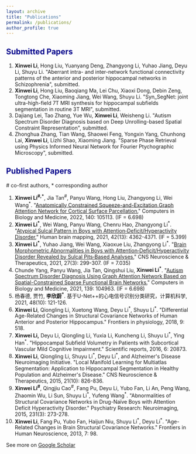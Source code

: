 ```yaml
---
layout: archive
title: "Publications"
permalink: /publications/
author_profile: true
---
```


## <font color=DarkBlue>Submitted Papers</font> 

1. **Xinwei Li**, Hong Liu, Yuanyang Deng, Zhangyong Li, Yuhao Jiang, Deyu Li, Shuyu Li. "Aberrant intra- and inter-network functional connectivity patterns of the anterior and posterior hippocampal networks in Schizophrenia", submitted.
2. **Xinwei Li**, Hong Liu, Baoqiang Ma, Lei Chu, Xiaoxi Dong, Debin Zeng, Tongtong Che, Xiaoming Jiang, Wei Wang, Shuyu Li. "Syn_SegNet: joint ultra-high-field 7T MRI synthesis for hippocampal subfields segmentation in routine 3T MRI", submitted.
3. Dajiang Lei, Tao Zhang, Yue Wu, **Xinwei Li**, Weisheng Li. "Autism Spectrum Disorder Diagnosis based on Deep Unrolling-based Spatial Constraint Representation", submitted. 
4. Zhonghua Zhang, Tian Wang, Shaowei Feng, Yongxin Yang, Chunhong Lai, **Xinwei Li**, Lizhi Shao, Xiaoming Jiang. "Sparse Phase Retrieval using Physics Informed Neural Network for Fourier Ptychographic Microscopy", submitted.

## <font color=DarkBlue>Published Papers</font>

\# co-first authors, * corresponding author

1. **Xinwei Li<sup>#,*</sup>**,  Jia Tan<sup>#</sup>, Panyu Wang, Hong Liu, Zhangyong Li, Wei Wang<sup>*</sup>. "[Anatomically Constrained Squeeze-and-Excitation Graph Attention Network for Cortical Surface Parcellation.](https://www.sciencedirect.com/science/article/abs/pii/S0010482521009070)" Computers in Biology and Medicine, 2022, 140: 105113. (IF = 6.698)
2. **Xinwei Li<sup>*</sup>**, Wei Wang, Panyu Wang, Chenru Hao, Zhangyong Li<sup>*</sup>. "[Atypical Sulcal Pattern in Boys with Attention‐Deficit/Hyperactivity Disorder.](https://onlinelibrary.wiley.com/doi/full/10.1002/hbm.25552)" Human brain mapping, 2021, 42(13): 4362-4371. (IF = 5.399)
3. **Xinwei Li<sup>*</sup>**, Yuhao Jiang, Wei Wang, Xiaoxue Liu,  Zhangyong Li<sup>*</sup>. "[Brain Morphometric Abnormalities in Boys with Attention‐Deficit/Hyperactivity Disorder Revealed by Sulcal Pits‐Based Analyses.](https://onlinelibrary.wiley.com/doi/full/10.1111/cns.13445)" CNS Neuroscience & Therapeutics, 2021, 27(3): 299-307. (IF = 7.035)
4. Chunde Yang, Panyu Wang, Jia Tan, Qingshui Liu, **Xinwei Li<sup>*</sup>**. "[Autism Spectrum Disorder Diagnosis Using Graph Attention Network Based on Spatial-Constrained Sparse Functional Brain Networks.](https://www.sciencedirect.com/science/article/abs/pii/S0010482521007575)" Computers in Biology and Medicine, 2021, 139: 104963. (IF = 6.698)
5. 杨春德, 贾竹, **李欣蔚<sup>*</sup>**. 基于U-Net++的心电信号识别分类研究，计算机科学, 2021, 48(10): 121-126. 
6. **Xinwei Li**, Qiongling Li, Xuetong Wang, Deyu Li<sup>*</sup>,  Shuyu Li<sup>\*</sup>. "Differential Age-Related Changes in Structural Covariance Networks of Human Anterior and Posterior Hippocampus." Frontiers in physiology, 2018, 9: 518. 
7. **Xinwei Li,** Deyu Li, Qiongling Li, Yuxia Li, Kuncheng Li, Shuyu Li<sup>\*</sup>, Ying Han<sup>\*</sup>. "Hippocampal Subfield Volumetry in Patients with Subcortical Vascular Mild Cognitive Impairment." Scientific reports, 2016, 6: 20873.
8. **Xinwei Li**, Qiongling Li, Shuyu Li<sup>\*</sup>, Deyu Li<sup>\*</sup>, and Alzheimer's Disease Neuroimaging Initiative. "Local Manifold Learning for Multiatlas Segmentation: Application to Hippocampal Segmentation in Healthy Population and Alzheimer's Disease." CNS Neuroscience & Therapeutics, 2015, 21(10): 826-836.
9. **Xinwei Li<sup>#</sup>**, Qingjiu Cao<sup>#</sup>, Fang Pu, Deyu Li, Yubo Fan, Li An, Peng Wang, Zhaomin Wu, Li Sun, Shuyu Li<sup>\*</sup>, Yufeng Wang<sup>\*</sup>. "Abnormalities of Structural Covariance Networks in Drug-Naïve Boys with Attention Deficit Hyperactivity Disorder." Psychiatry Research: Neuroimaging, 2015, 231(3): 273-278. 
10. **Xinwei Li**, Fang Pu, Yubo Fan, Haijun Niu, Shuyu Li<sup>\*</sup>, Deyu Li<sup>\*</sup>. "Age-Related Changes in Brain Structural Covariance Networks." Frontiers in Human Neuroscience, 2013, 7: 98. 

See more on [Google Scholar](https://scholar.google.com/citations?user=7jU0LXoAAAAJ&hl=zh-CN)
